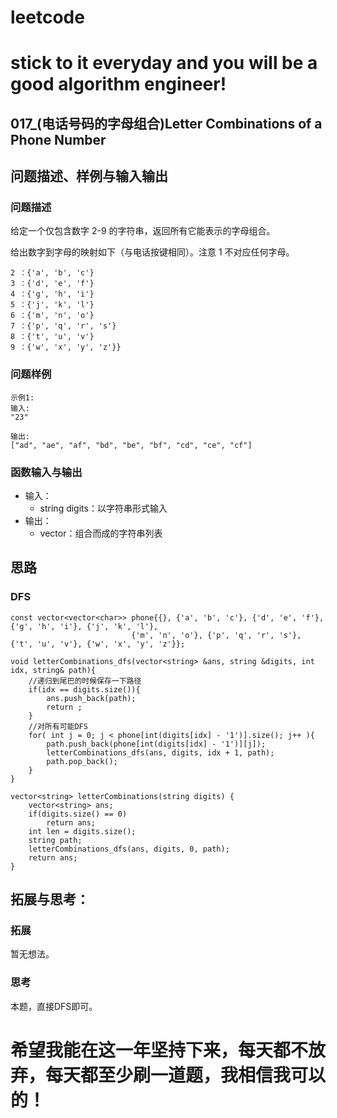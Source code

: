 # leetcode
# stick to it everyday and you will be a good algorithm engineer!
## 017_(电话号码的字母组合)Letter Combinations of a Phone Number
## 问题描述、样例与输入输出

### 问题描述

给定一个仅包含数字 2-9 的字符串，返回所有它能表示的字母组合。

给出数字到字母的映射如下（与电话按键相同）。注意 1 不对应任何字母。

	2 ：{'a', 'b', 'c'}
	3 ：{'d', 'e', 'f'}
	4 ：{'g', 'h', 'i'}
	5 ：{'j', 'k', 'l'}
	6 ：{'m', 'n', 'o'}
	7 ：{'p', 'q', 'r', 's'}
	8 ：{'t', 'u', 'v'}
	9 ：{'w', 'x', 'y', 'z'}}

### 问题样例

	示例1:
	输入: 
	"23"
	  
	输出: 
	["ad", "ae", "af", "bd", "be", "bf", "cd", "ce", "cf"]
	
### 函数输入与输出

* 输入：
	* string digits：以字符串形式输入
* 输出：
	* vector<string>：组合而成的字符串列表

## 思路	
### DFS

    const vector<vector<char>> phone{{}, {'a', 'b', 'c'}, {'d', 'e', 'f'}, {'g', 'h', 'i'}, {'j', 'k', 'l'},
                               {'m', 'n', 'o'}, {'p', 'q', 'r', 's'}, {'t', 'u', 'v'}, {'w', 'x', 'y', 'z'}};
    
    void letterCombinations_dfs(vector<string> &ans, string &digits, int idx, string& path){
        //递归到尾巴的时候保存一下路径
        if(idx == digits.size()){
            ans.push_back(path);
            return ;
        }
        //对所有可能DFS
        for( int j = 0; j < phone[int(digits[idx] - '1')].size(); j++ ){
            path.push_back(phone[int(digits[idx] - '1')][j]);
            letterCombinations_dfs(ans, digits, idx + 1, path);
            path.pop_back();
        }
    }
    
    vector<string> letterCombinations(string digits) {
        vector<string> ans;
        if(digits.size() == 0)
            return ans;
        int len = digits.size();
        string path;
        letterCombinations_dfs(ans, digits, 0, path);
        return ans;
    }

		

 
## 拓展与思考：
### 拓展
暂无想法。
### 思考
本题，直接DFS即可。	  
# 希望我能在这一年坚持下来，每天都不放弃，每天都至少刷一道题，我相信我可以的！

